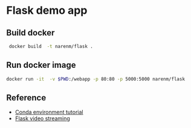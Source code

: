 # Flask demo app

## Build docker

```bash
 docker build  -t narenm/flask .
```

## Run docker image

```bash
docker run -it  -v $PWD:/webapp -p 80:80 -p 5000:5000 narenm/flask
```

## Reference

- [Conda environment tutorial](http://www.naren.me/2017-02-28-Using-Anaconda-for-creating-virtual-environment/)
- [Flask video streaming](https://github.com/miguelgrinberg/flask-video-streaming)